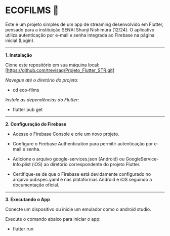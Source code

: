 # ECOFILMS 🌿


Este é um projeto simples de um app de streaming desenvolvido em Flutter, pensado para a instituição SENAI Shunji Nishimura (12/24). O aplicativo utiliza autenticação por e-mail e senha integrada ao Firebase na página inicial (Login).

---

**1. Instalação**

Clone este repositório em sua máquina local:
[https://github.com/trevisaq/Projeto_Flutter_STR.git]

*Navegue até o diretório do projeto:*

- cd eco-films

*Instale as dependências do Flutter:*

- flutter pub get

---

**2. Configuração do Firebase**

- Acesse o Firebase Console e crie um novo projeto.

- Configure o Firebase Authentication para permitir autenticação por e-mail e senha.

- Adicione o arquivo google-services.json (Android) ou GoogleService-Info.plist (iOS) ao diretório correspondente do projeto Flutter.

- Certifique-se de que o Firebase está devidamente configurado no arquivo pubspec.yaml e nas plataformas Android e iOS seguindo a documentação oficial.

---

**3. Executando o App**

Conecte um dispositivo ou inicie um emulador como o android studio.

Execute o comando abaixo para iniciar o app:

- flutter run
